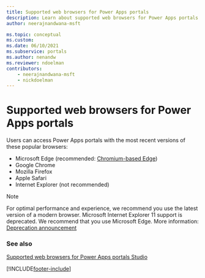 ```yaml
---
title: Supported web browsers for Power Apps portals
description: Learn about supported web browsers for Power Apps portals.
author: neerajnandwana-msft

ms.topic: conceptual
ms.custom: 
ms.date: 06/10/2021
ms.subservice: portals
ms.author: nenandw
ms.reviewer: ndoelman
contributors:
    - neerajnandwana-msft
    - nickdoelman
---
```


# Supported web browsers for Power Apps portals

Users can access Power Apps portals with the most recent versions of these popular browsers:

- Microsoft Edge (recommended: [Chromium-based Edge](https://www.microsoft.com/edge))
- Google Chrome
- Mozilla Firefox
- Apple Safari
- Internet Explorer (not recommended)

> [!NOTE]
> For optimal performance and experience, we recommend you use the latest version of a modern browser. Microsoft Internet Explorer 11 support is deprecated. We recommend that you use Microsoft Edge. More information: [Deprecation announcement](/power-platform/important-changes-coming#internet-explorer-11-support-for-dynamics-365-and-microsoft-power-platform-is-deprecated)

### See also

[Supported web browsers for Power Apps portals Studio](supported-browser.md)

[!INCLUDE[footer-include](../../includes/footer-banner.md)]
